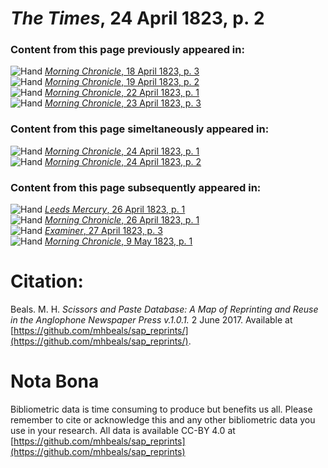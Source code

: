 # *The Times*, 24 April 1823, p. 2  
  
### Content from this page previously appeared in:  
![Hand](http://scissorsandpaste.net/wp-content/uploads/2017/06/smallhandpointer.png) [*Morning Chronicle*, 18 April 1823, p. 3](https://mhbeals.github.io/sap_html/Morning-Chronicle/Morning-Chronicle-18-April-1823-p-3)  
![Hand](http://scissorsandpaste.net/wp-content/uploads/2017/06/smallhandpointer.png) [*Morning Chronicle*, 19 April 1823, p. 2](https://mhbeals.github.io/sap_html/Morning-Chronicle/Morning-Chronicle-19-April-1823-p-2)  
![Hand](http://scissorsandpaste.net/wp-content/uploads/2017/06/smallhandpointer.png) [*Morning Chronicle*, 22 April 1823, p. 1](https://mhbeals.github.io/sap_html/Morning-Chronicle/Morning-Chronicle-22-April-1823-p-1)  
![Hand](http://scissorsandpaste.net/wp-content/uploads/2017/06/smallhandpointer.png) [*Morning Chronicle*, 23 April 1823, p. 3](https://mhbeals.github.io/sap_html/Morning-Chronicle/Morning-Chronicle-23-April-1823-p-3)  
  
### Content from this page simeltaneously appeared in:  
![Hand](http://scissorsandpaste.net/wp-content/uploads/2017/06/smallhandpointer.png) [*Morning Chronicle*, 24 April 1823, p. 1](https://mhbeals.github.io/sap_html/Morning-Chronicle/Morning-Chronicle-24-April-1823-p-1)  
![Hand](http://scissorsandpaste.net/wp-content/uploads/2017/06/smallhandpointer.png) [*Morning Chronicle*, 24 April 1823, p. 2](https://mhbeals.github.io/sap_html/Morning-Chronicle/Morning-Chronicle-24-April-1823-p-2)  
  
### Content from this page subsequently appeared in:  
![Hand](http://scissorsandpaste.net/wp-content/uploads/2017/06/smallhandpointer.png) [*Leeds Mercury*, 26 April 1823, p. 1](https://mhbeals.github.io/sap_html/Leeds-Mercury/Leeds-Mercury-26-April-1823-p-1)  
![Hand](http://scissorsandpaste.net/wp-content/uploads/2017/06/smallhandpointer.png) [*Morning Chronicle*, 26 April 1823, p. 1](https://mhbeals.github.io/sap_html/Morning-Chronicle/Morning-Chronicle-26-April-1823-p-1)  
![Hand](http://scissorsandpaste.net/wp-content/uploads/2017/06/smallhandpointer.png) [*Examiner*, 27 April 1823, p. 3](https://mhbeals.github.io/sap_html/Examiner/Examiner-27-April-1823-p-3)  
![Hand](http://scissorsandpaste.net/wp-content/uploads/2017/06/smallhandpointer.png) [*Morning Chronicle*, 9 May 1823, p. 1](https://mhbeals.github.io/sap_html/Morning-Chronicle/Morning-Chronicle-9-May-1823-p-1)  


# Citation: 

Beals. M. H. *Scissors and Paste Database: A Map of Reprinting and Reuse in the Anglophone Newspaper Press v.1.0.1.* 2 June 2017. Available at [https://github.com/mhbeals/sap_reprints/](https://github.com/mhbeals/sap_reprints/). 

# Nota Bona

Bibliometric data is time consuming to produce but benefits us all. Please remember to cite or acknowledge this and any other bibliometric data you use in your research. All data is available CC-BY 4.0 at [https://github.com/mhbeals/sap_reprints](https://github.com/mhbeals/sap_reprints)